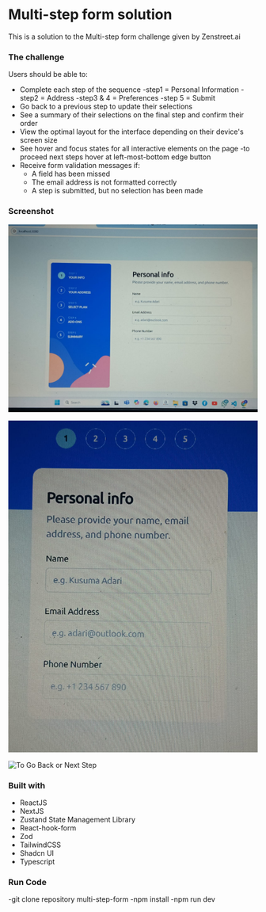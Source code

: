 # Multi-step form solution

This is a solution to the Multi-step form challenge given by Zenstreet.ai

### The challenge

Users should be able to:

- Complete each step of the sequence
  -step1 = Personal Information
  -step2 = Address
  -step3 & 4 = Preferences
  -step 5 = Submit
- Go back to a previous step to update their selections
- See a summary of their selections on the final step and confirm their order
- View the optimal layout for the interface depending on their device's screen size
- See hover and focus states for all interactive elements on the page
  -to proceed next steps hover at left-most-bottom edge button
- Receive form validation messages if:
  - A field has been missed
  - The email address is not formatted correctly
  - A step is submitted, but no selection has been made

### Screenshot

![Desktop View](./public/screenshots/desktop_view.jpg)

![Mobile View](./public/screenshots/mobile_view.jpg)

![To Go Back or Next Step](./public/screenshots/Next_step.jpg)

### Built with

- ReactJS
- NextJS
- Zustand State Management Library
- React-hook-form
- Zod
- TailwindCSS
- Shadcn UI
- Typescript

### Run Code

-git clone repository multi-step-form
-npm install
-npm run dev
